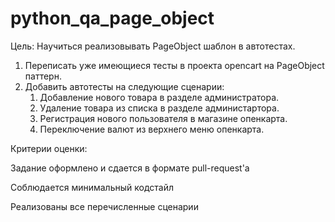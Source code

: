 # python_qa_page_object

Цель:
Научиться реализовывать PageObject шаблон в автотестах.

1. Переписать уже имеющиеся тесты в проекта opencart на PageObject паттерн.
2. Добавить автотесты на следующие сценарии:
   1. Добавление нового товара в разделе администратора. 
   2. Удаление товара из списка в разделе администартора. 
   3. Регистрация нового пользователя в магазине опенкарта. 
   4. Переключение валют из верхнего меню опенкарта.

Критерии оценки:

Задание оформлено и сдается в формате pull-request'a

Соблюдается минимальный кодстайл

Реализованы все перечисленные сценарии